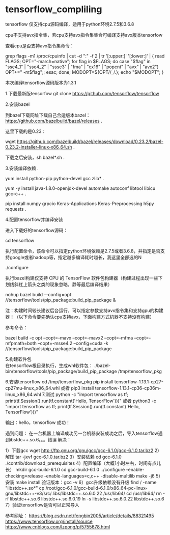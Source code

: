 # tensorflow_compliling
tensorflow 仅支持cpu源码编译，适用于python环境2.7.5和3.6.8

cpu不支持avx指令集，若cpu支持avx指令集集合可编译支持avx版本tensorfow

查看cpu是否支持avx指令集命令：  

grep flags -m1 /proc/cpuinfo | cut -d ":" -f 2 | tr '[:upper:]' '[:lower:]' | { read FLAGS; OPT="-march=native"; for flag in $FLAGS; do case "$flag" in "sse4_1" | "sse4_2" | "ssse3" | "fma" | "cx16" | "popcnt" | "avx" | "avx2") OPT+=" -m$flag";; esac; done; MODOPT=${OPT//_/\.}; echo "$MODOPT"; }

本次编译tensorflow源码版本为1.3.1

1.下载最新版tensorfow
git clone https://github.com/tensorflow/tensorflow

2.安装bazel   

到bazel下载网址下载自己合适版本bazel：https://github.com/bazelbuild/bazel/releases . 

这里下载的是0.23：  

wget https://github.com/bazelbuild/bazel/releases/download/0.23.2/bazel-0.23.2-installer-linux-x86_64.sh . 

下载之后安装，sh bazel*.sh . 

3.安装编译依赖 . 

yum install  python-pip python-devel gcc zlib* . 

yum -y install java-1.8.0-openjdk-devel automake autoconf libtool libicu gcc-c++ . 

pip install numpy grpcio Keras-Applications Keras-Preprocessing h5py requests . 


4.配置tensorflow并编译安装

  进入下载好的tensorflow源码：
  
  cd tensorflow
  
  执行配置命令，该命令可以指定python环境依赖是2.7.5或者3.6.8，并指定是否支持google或者hadoop等，指定越多编译耗时越长，我这里全部选的N
  
  ./configure
  
  执行bazel构建仅支持 CPU 的 TensorFlow 软件包构建器（构建过程出现一些下划线斜杠上箭头之类的现象忽略，静等最后编译结果）
  
  nohup bazel build --config=opt //tensorflow/tools/pip_package:build_pip_package & 
  
  
  注：构建时间较长建议后台运行，可以指定参数支持avx指令集和支持gpu的构建器！（以下命令要先确认cpu支持avx，下面构建方式机器不支持没有构建）
  
  参考命令：
  
  bazel build -c opt –copt=-mavx –copt=-mavx2 –copt=-mfma –copt=-mfpmath=both –copt=-msse4.2 –config=cuda -k       //tensorflow/tools/pip_package:build_pip_package  

5.构建软件包  
  在tensorflow根目录执行，生成whl软件包：
  ./bazel-bin/tensorflow/tools/pip_package/build_pip_package /tmp/tensorflow_pkg
 
6.安装tensorflow
  cd /tmp/tensorflow_pkg 
  pip install tensorflow-1.13.1-cp27-cp27mu-linux_x86_64.whl
  或者
  pip3 install tensorflow-1.13.1-cp36-cp36m-linux_x86_64.whl
7.测试
 python -c "import tensorflow as tf; print(tf.Session().run(tf.constant('Hello, TensorFlow')))"
 或者
 python3 -c "import tensorflow as tf; print(tf.Session().run(tf.constant('Hello, TensorFlow')))"
 
 输出：hello，tensorflow 成功！
  
  
遇到问题：
在一台机器上编译成功另一台机器安装成功之后，导入tensorflow遇到ibstdc++.so.6。。。错误
解决：

1）下载gcc
wget http://ftp.gnu.org/gnu/gcc/gcc-6.1.0/gcc-6.1.0.tar.bz2
2）解压
tar -jxvf gcc-6.1.0.tar.bz2
3）安装依赖
cd gcc-6.1.0
./contrib/download_prerequisites
4）配置编译（大概1小时左右，时间有点儿长）
mkdir gcc-build-6.1.0
cd gcc-build-6.1.0
../configure -enable-checking=release -enable-languages=c,c++ -disable-multilib
make -j6
5）安装
make install
验证版本：gcc -v 
6）gcc升级依赖没有升级
find / -name "libstdc++.so*"
cp /root/gcc-6.1.0/gcc-build-6.1.0/x86_64-pc-linux-gnu/libstdc++-v3/src/.libs/libstdc++.so.6.0.22 /usr/lib64/
cd /usr/lib64/
rm -rf libstdc++.so.6 libstdc++.so.6.0.19
ln -s libstdc++.so.6.0.22 libstdc++.so.6
7）验证tensorflow是否可以正常导入

参考网址：
https://blog.csdn.net/fengbin2005/article/details/88321495
https://www.tensorflow.org/install/source
https://www.cnblogs.com/lzpong/p/5755678.html
